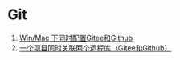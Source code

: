 # Git

1. [Win/Mac 下同时配置Gitee和Github](https://blog.csdn.net/lordforce/article/details/141305534)
2. [一个项目同时关联两个远程库（Gitee和Github）](https://blog.csdn.net/fyshining/article/details/139274969)


